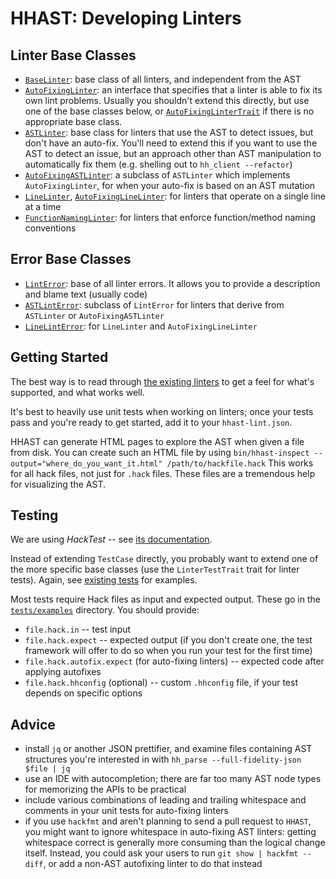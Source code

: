 # HHAST: Developing Linters

## Linter Base Classes

 - [`BaseLinter`](../src/Linters/BaseLinter.hack): base class of all linters, and independent from the AST
 - [`AutoFixingLinter`](../src/Linters/AutoFixingLinter.hack): an interface that specifies that a linter is able to fix its own lint problems. Usually you shouldn't extend this directly, but use one of the base classes below, or [`AutoFixingLinterTrait`](../src/Linters/AutoFixingLinterTrait.hack) if there is no appropriate base class.
 - [`ASTLinter`](../src/Linters/ASTLinter.hack): base class for linters that use the AST to detect issues, but don't have an auto-fix. You'll need to extend this if you want to use the AST to detect an issue, but an approach other than AST manipulation to automatically fix them (e.g. shelling out to `hh_client --refactor`)
 - [`AutoFixingASTLinter`](../src/Linters/AutoFixingASTLinter.hack): a subclass of `ASTLinter` which implements `AutoFixingLinter`, for when your auto-fix is based on an AST mutation
 - [`LineLinter`](../src/Linters/LineLinter.hack), [`AutoFixingLineLinter`](../src/Linters/AutoFixingLineLinter.hack): for linters that operate on a single line at a time
 - [`FunctionNamingLinter`](../src/Linters/FunctionNamingLinter.hack): for linters that enforce function/method naming conventions

## Error Base Classes

 - [`LintError`](../src/Linters/LintError.hack): base of all linter errors. It allows you to provide a description and blame text (usually code)
 - [`ASTLintError`](../src/Linters/ASTLintError.hack): subclass of `LintError` for linters that derive from `ASTLinter` or `AutoFixingASTLinter`
 - [`LineLintError`](../src/Linters/LineLintError.hack): for `LineLinter` and `AutoFixingLineLinter`

## Getting Started

The best way is to read through [the existing linters](../src/Linters/) to get a feel for what's supported, and what works well.

It's best to heavily use unit tests when working on linters; once your tests pass and you're ready to get started, add it to your `hhast-lint.json`.

HHAST can generate HTML pages to explore the AST when given a file from disk. You can create such an HTML file by using `bin/hhast-inspect --output="where_do_you_want_it.html" /path/to/hackfile.hack` This works for all hack files, not just for `.hack` files. These files are a tremendous help for visualizing the AST.

## Testing

We are using *HackTest* -- see [its documentation](https://github.com/hhvm/hacktest/blob/master/README.md).

Instead of extending `TestCase` directly, you probably want to extend one of the more specific base classes (use the `LinterTestTrait` trait for linter tests). Again, see [existing tests](https://github.com/hhvm/hhast/tree/master/tests) for examples.

Most tests require Hack files as input and expected output. These go in the [`tests/examples`](https://github.com/hhvm/hhast/tree/master/tests/examples) directory. You should provide:

- `file.hack.in` -- test input
- `file.hack.expect` -- expected output (if you don't create one, the test framework will offer to do so when you run your test for the first time)
- `file.hack.autofix.expect` (for auto-fixing linters) -- expected code after applying autofixes
- `file.hack.hhconfig` (optional) -- custom `.hhconfig` file, if your test depends on specific options

## Advice

 - install `jq` or another JSON prettifier, and examine files containing AST structures you're interested in with `hh_parse --full-fidelity-json $file | jq`
 - use an IDE with autocompletion; there are far too many AST node types for memorizing the APIs to be practical
 - include various combinations of leading and trailing whitespace and comments in your unit tests for auto-fixing linters
 - if you use `hackfmt` and aren't planning to send a pull request to `HHAST`, you might want to ignore whitespace in auto-fixing AST linters: getting whitespace correct is generally more consuming than the logical change itself. Instead, you could ask your users to run `git show | hackfmt --diff`, or add a non-AST autofixing linter to do that instead
